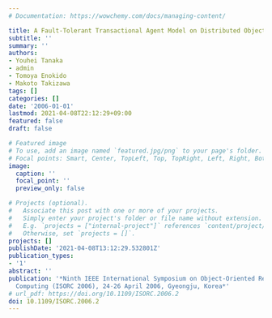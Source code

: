 ```yaml
---
# Documentation: https://wowchemy.com/docs/managing-content/

title: A Fault-Tolerant Transactional Agent Model on Distributed Objects
subtitle: ''
summary: ''
authors:
- Youhei Tanaka
- admin
- Tomoya Enokido
- Makoto Takizawa
tags: []
categories: []
date: '2006-01-01'
lastmod: 2021-04-08T22:12:29+09:00
featured: false
draft: false

# Featured image
# To use, add an image named `featured.jpg/png` to your page's folder.
# Focal points: Smart, Center, TopLeft, Top, TopRight, Left, Right, BottomLeft, Bottom, BottomRight.
image:
  caption: ''
  focal_point: ''
  preview_only: false

# Projects (optional).
#   Associate this post with one or more of your projects.
#   Simply enter your project's folder or file name without extension.
#   E.g. `projects = ["internal-project"]` references `content/project/deep-learning/index.md`.
#   Otherwise, set `projects = []`.
projects: []
publishDate: '2021-04-08T13:12:29.532801Z'
publication_types:
- '1'
abstract: ''
publication: '*Ninth IEEE International Symposium on Object-Oriented Real-Time Distributed
  Computing (ISORC 2006), 24-26 April 2006, Gyeongju, Korea*'
# url_pdf: https://doi.org/10.1109/ISORC.2006.2
doi: 10.1109/ISORC.2006.2
---
```

